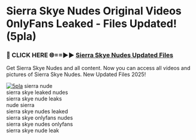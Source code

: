 # Sierra Skye Nudes Original Videos 0nlyFans Leaked - Files Updated! (5pla)

<h3>🔴 CLICK HERE 🌐==►► <a href="https://tinyurl.com/yrmya6cz" rel="nofollow">Sierra Skye Nudes Updated Files</a></h3>

Get Sierra Skye Nudes and all content. Now you can access all videos and pictures of Sierra Skye Nudes. New Updated Files 2025!

[![5pla](https://i.imgur.com/FMdXYCs.gif)](https://tinyurl.com/yrmya6cz)
sierra nude<br>
sierra skye leaked nudes<br>
sierra skye nude leaks<br>
nude sierra<br>
sierra skye nudes leaked<br>
sierra skye onlyfans nudes<br>
sierra skye nudes onlyfans<br>
sierra skye nude leak